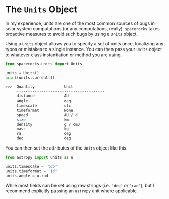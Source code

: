 # The `Units` Object

In my experience, units are one of the most common sources of bugs in 
solar system computations (or any computations, really). `spacerocks`
takes proactive measures to avoid such bugs by using a `Units` object.

Using a `Units` object allows you to specify a set of units once, localizing
any typos or mistakes to a single instance. You can then pass your `Units`
object to whatever class instantiation or method you are using.

```Python
from spacerocks.units import Units

units = Units()
print(units.current())
```

```zsh
>>>  Quantity             Unit           
     ---------------------------------------
     distance             AU             
     angle                deg            
     timescale            utc            
     timeformat           None           
     speed                AU / d         
     size                 km             
     density              g / cm3        
     mass                 kg             
     ra                   deg            
     dec                  deg 
```

You can then set the attributes of the `Units` object like this.

```Python
from astropy import units as u

units.timescale = 'tdb'
units.timeformat = 'jd'
units.angle = u.rad
```

While most fields can be set using raw strings (i.e. `'deg'` or `'rad'`), 
but I recommend explicitly passing an `astropy` unit where applicable. 